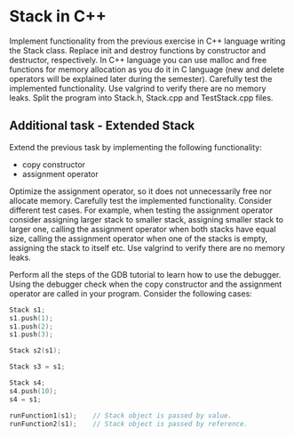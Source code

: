 # Stack in C++
Implement functionality from the previous exercise in C++ language writing the Stack class. Replace init and destroy functions by constructor and destructor, respectively.
In C++ language you can use malloc and free functions for memory allocation as you do it in C language (new and delete operators will be explained later during the semester).
Carefully test the implemented functionality.
Use valgrind to verify there are no memory leaks.
Split the program into Stack.h, Stack.cpp and TestStack.cpp files.

## Additional task - Extended Stack

 Extend the previous task by implementing the following functionality:

- copy constructor
- assignment operator

Optimize the assignment operator, so it does not unnecessarily free nor allocate memory.
Carefully test the implemented functionality. Consider different test cases. For example, when testing the assignment operator consider assigning larger stack to smaller stack, assigning smaller stack to larger one, calling the assignment operator when both stacks have equal size, calling the assignment operator when one of the stacks is empty, assigning the stack to itself etc.
Use valgrind to verify there are no memory leaks.

Perform all the steps of the GDB tutorial to learn how to use the debugger.
Using the debugger check when the copy constructor and the assignment operator are called in your program. Consider the following cases:

```cpp
Stack s1;
s1.push(1);
s1.push(2);
s1.push(3);

Stack s2(s1);

Stack s3 = s1;

Stack s4;
s4.push(10);
s4 = s1;

runFunction1(s1);    // Stack object is passed by value.
runFunction2(s1);    // Stack object is passed by reference.
```
